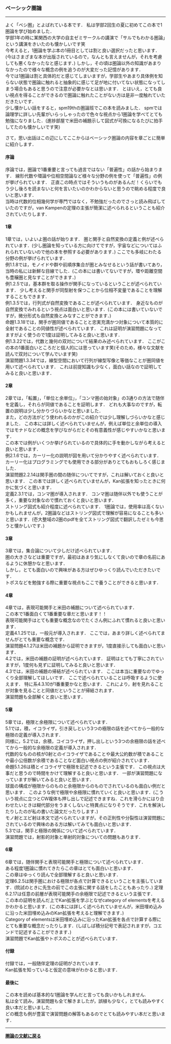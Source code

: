 ### ベーシック圏論


---
<p>
よく「ベシ圏」とよばれている本です．
私は学部2回生の夏に初めてこの本で1圏論を学び始めました．<br>
学部1年の時に某関西の大学の自主ゼミサークルの講演で「サルでもわかる圏論」という講演をきいたのも懐かしいです笑<br>
今考えると，1圏論を学ぶ本の1冊目としては割と良い選択だったと思います．(今はさまざまな本が出版されているので，なんとも言えませんが，それを考慮しても悪くなかったなと感じます．)
しかし，その頃は圏論以外の知識があまりなかったので様々な概念の例を追うのが大変だった記憶があります．<br>
今では1圏論は割と具体的だと感じてしまいますが，学部生やあまり具体例を知らない状態で圏論に触れると抽象的に感じて足が地に付いてない状態になってしまう場合もあると思うので注意が必要かなとは思います．
とはいえ，とても良い視点を得ることができるので圏論に触れたことがない方は是非一度触れていただきたいです．<br>
少し懐かしい話をすると，spm19thの圏論班でこの本を読みました．
spmでは論理学に詳しい先輩がいらっしゃったので色々な視点から1圏論を学べてとても勉強になりました．(進捗部屋で米田の補題示して図式が可換になるたびに拍手してたのも懐かしいです笑)<br>

さて，思い出話はこの辺にしてここからはベーシック圏論の内容を章ごとに簡単に紹介します．
</p>

#### 序論
<p>序論では，圏論で1番重要と言っても過言ではない「普遍性」の話から始まります．
線形代数や環論や位相空間論など様々な分野の例を使って「普遍性」の例が挙げられています．
正直この時点ではそういうものがあるんだ！くらいでもう少し後ろを読まないと何を言いたいのかわからないと思うので眺める程度で良いと思います．<br>
当時は代数的位相幾何学が専門ではなく，不勉強だったのでさっと読み飛ばしていたのですが，van Kampenの定理の主張が簡潔に述べられるということも紹介されていたりします．
</p>

#### 1章
<p>
1章では，いよいよ圏の話が始ります．
圏と関手と自然変換の定義と例が述べられています．(少し圏論を知っている方に向けてですが，宇宙などについてはふれられていないので他の本を参照する必要があります．)
ここでも多岐にわたる分野の例が挙げられています．<br>
例1.1.8では，モノイドや群や前順序集合が圏とみなせるという話が書いてあり，当時の私には新鮮な目線でした．(この本には書いてないですが，環や距離空間も豊穣圏と見なすことができます．)<br>
例1.2.5では，基本群を取る操作が関手になっているということが述べられています．
少し考えると関手が同型射を保つことから位相不変量であることを理解することもできます．<br>
例1.3.5では，行列式が自然変換であることが述べられています．
身近なものが自然変換でみれるという視点は面白いと思います．(この本には書いていないですが，微分形式も自然変換とみなすことができます．)<br>
命題1.3.18では，関手が圏同値であることと忠実充満かつ対象について本質的に全射であることの同値性が述べられています．
これは証明が演習問題になってますがよく使うので1度は証明してみると良いと思います．<br>
例1.3.22では，代数と幾何の双対について結果のみ述べられています．
ここがこの本の1番面白いところだと個人的には思っています笑(そのため，様々な文献を読んで双対について学んでいます笑)<br>
演習問題1.3.34では，線型空間において行列が線型写像と等価なことが圏同値を用いて述べられています．
これは前提知識も少なく，面白い話なので証明してみると良いと思います．
</p>

#### 2章
<p>
2章では，「転置」，「単位と余単位」，「コンマ圏の始対象」の3通りの方法で随伴を定義し，それらが同値であることを証明します．
どれも大事なのですが，転置の説明は少し分かりづらいかなと思いました．<br>
また，どの方法がどう使われるのかがこの紹介では少し理解しづらいかなと感じました．
この本には詳しく述べられていませんが，例えば単位と余単位の導入ではモナドなどの概念を学びながらだとその有意義性が感じやすいかなと思います．<br>
この本では例がいくつか挙げられているので具体的に手を動かしながら考えると良いと思います．<br>
例2.1.6では，カーリー化の説明が図を用いて分かりやすく述べられています．
カーリー化はプログラミングでも使用できる部分がありとてもおもしろく感じました．<br>
演習問題2.2.14は関手圏の間の随伴についてですが，これは解いておくと良いと思います．
この本では詳しく述べられていませんが，Kan拡張を知ったときに何かに気づくと思います．<br>
定義2.3.1では，コンマ圏が導入されます．
コンマ圏は随伴以外でも使うことが多く，重要な対象なので慣れておくと良いと思います．<br>
ストリング図式も紹介程度に述べられています．
1圏論では，使用率は高くないかもしれませんが，2圏論などはストリング図式で理解が容易になることも多いと思います．(壱大整域の2圏のpdfを全てストリング図式で翻訳したゼミも今思うと懐かしいです．)
</p>

#### 3章
<p>
3章では，集合論について少しだけ述べられています．<br>
圏の大きさなどは重要ですが，最初はあまり気にしなくて良いので章の名前にあるように休憩かなと思います．<br>
しかし，とても面白いので興味がある方はぜひゆっくり読んでいただきたいです．<br>
トポスなどを勉強する際に重要な視点もここで養うことができると思います．
</p>

#### 4章
<p>
4章では，表現可能関手と米田の補題について述べられています．<br>
この本で1番面白くて1番重要な章だと思います！！<br>
表現可能関手はとても重要な概念なのでたくさん例にふれて慣れると良いと思います．<br>
定義4.1.25では，一般元が導入されます．
ここでは，あまり詳しく述べられてませんがとても重要な概念です．<br>
演習問題4.1.27は米田の補題から証明できますが，1度直接示しても面白いと思います．<br>
4.2では，米田の補題の証明が述べられています．
証明はとても丁寧にされていますが，1度何も見ずに証明してみると良いと思います．<br>
4.3では，米田の補題の帰結が述べられています．
ここは本当に重要なのでゆっくり全部理解してほしいです．
ここで述べられていることは呼吸するように使えます．
特に系4.3.10が1番重要かなと思います．
これにより，射を見れることが対象を見ることと同値だということが帰結されます．<br>
演習問題も全部解くと良いと思います．
</p>

#### 5章
<p>
5章では，極限と余極限について述べられています．<br>
5.1では，積，イコライザ，引き戻しという3つの極限の話を述べてから一般的な極限の定義が導入されます．<br>
同様に，5.2では，余積，コイコライザ，押し出しという3つの余極限の話を述べてから一般的な余極限の定義が導入されます．<br>
代数的なものの核が0射とのイコライザであることや最大公約数が積であることや最小公倍数が余積であることなど面白い視点の例が紹介されています．<br>
命題5.1.26は積とイコライザで極限を記述できるという主張です．
この視点は大事だと思うので時間をかけて理解すると良いと思います．
一部が演習問題になっていますが解いてみると良いと思います．<br>
球面の構成が極限からのものと余極限からのものでされているのも面白い例だと思います．
このような例で極限や余極限に慣れていくと良いと思います．(こういう視点に立つとCW複体も押し出しで記述できますね．これを滑らかにはり合わせたいときは糊代部分をうまくしないと特異点になりそうです．これを解決したりしたのが私の書いた論文だったりします．)<br>
モノ射とエピ射は本文で述べられていますが，その正則性や分裂性は演習問題にされているので興味のある方は解いてみても面白いと思います．<br>
5.3では，関手と極限の関係について述べられています．<br>
演習問題では，射影的対象と単射的対象についての問題もあります．
</p>

#### 6章
<p>
6章では，随伴関手と表現可能関手と極限について述べられています．<br>
ある程度1圏論に慣れてきたらこの章はとても面白いと思います．<br>
この章はゆっくり読んで全部理解すると良いと思います．<br>
定理6.2.5は関手圏における極限が各点で計算できるということを主張しています．(院試のときに先生の前でこの主張に関する話をしたこともあったり．)
定理6.2.17は任意の前層が表現可能関手の余極限で記述できるという主張です．<br>
この本の証明を読んだ上でKan拡張を学ぶとなぜcategory of elementsを考えるかわかると思います．(この本には詳しく述べられていませんが，米田埋め込みに沿った米田埋め込みのKan拡張を考えると理解できます．)<br>
Category of elementsは米田埋め込みに沿ったKan拡張を各点で計算する際にとても重要な概念だったりします．(しばしば積分記号で表記されますが，コエンドで記述することができます．)<br>
演習問題でKan拡張やトポスのことが述べられています．
</p>

#### 付録
<p>
付録では，一般随伴定理の証明がされています．<br>
Kan拡張を知っていると仮定の意味がわかると思います．
</p>

#### 最後に
<p>
この本を読めば基本的な1圏論を学んだと言っても良いかもしれません.<br>
私は全て読み，演習問題も全て解きましたが，誤植も少なく，とても読みやすく良い本だと思いました．<br>
どの概念も例が豊富で演習問題の解答もあるのでとても読みやすい本だと思います．<br>
</p>


---

**[圏論の文献に戻る](/posts/20190915)**